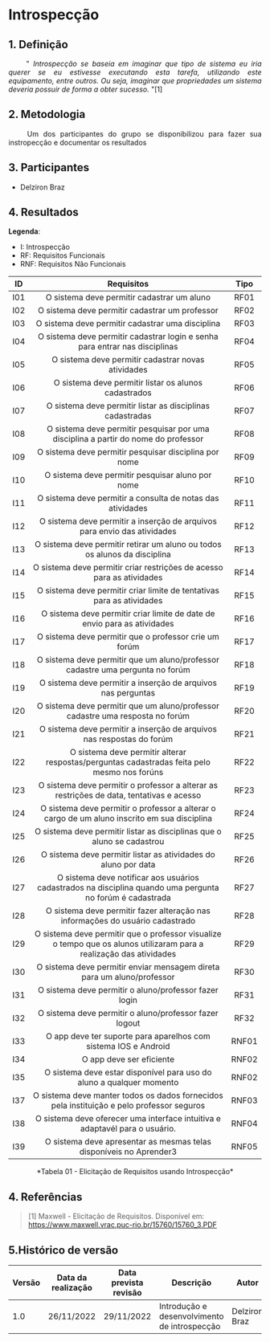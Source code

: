 # Introspecção

## 1. Definição

<p align = "justify"> &emsp;&emsp; 
    "<i>
        Introspecção se baseia em imaginar que tipo de sistema eu iria querer se eu
        estivesse executando esta tarefa, utilizando este equipamento, entre outros. Ou
        seja, imaginar que propriedades um sistema deveria possuir de forma a obter
        sucesso. 
    </i>"[1]
</p>

## 2. Metodologia

<p align = "justify"> &emsp;&emsp;
    Um dos participantes do grupo se disponibilizou para fazer sua instropecção e documentar os resultados
</p>

## 3. Participantes

* Delziron Braz

## 4. Resultados

**Legenda**:

* I: Introspecção
* RF: Requisitos Funcionais
* RNF: Requisitos Não Funcionais

| ID | Requisitos | Tipo |
|:----:|:-----------:|:-----------:|
| I01  | O sistema deve permitir cadastrar um aluno | RF01 |
| I02  | O sistema deve permitir cadastrar um professor | RF02 |
| I03  | O sistema deve permitir cadastrar uma disciplina | RF03 |
| I04  | O sistema deve permitir cadastrar login e senha para entrar nas disciplinas | RF04 |
| I05  | O sistema deve permitir cadastrar novas atividades | RF05 |
| I06  | O sistema deve permitir listar os alunos cadastrados | RF06 |
| I07  | O sistema deve permitir listar as disciplinas cadastradas | RF07 |
| I08  | O sistema deve permitir pesquisar por uma disciplina a partir do nome do professor | RF08 |
| I09  | O sistema deve permitir pesquisar disciplina por nome | RF09 |
| I10  | O sistema deve permitir pesquisar aluno por nome | RF10 |
| I11  | O sistema deve permitir a consulta de notas das atividades | RF11 |
| I12  | O sistema deve permitir a inserção de arquivos para envio das atividades | RF12 |
| I13  | O sistema deve permitir retirar um aluno ou todos os alunos da disciplina | RF13 |
| I14  | O sistema deve permitir criar restrições de acesso para as atividades | RF14 |
| I15  | O sistema deve permitir criar limite de tentativas para as atividades | RF15 |
| I16  | O sistema deve permitir criar limite de date de envio para as atividades | RF16 |
| I17  | O sistema deve permitir que o professor crie um forúm | RF17 |
| I18  | O sistema deve permitir que um aluno/professor cadastre uma pergunta no forúm | RF18 |
| I19  | O sistema deve permitir a inserção de arquivos nas perguntas | RF19 |
| I20  | O sistema deve permitir que um aluno/professor cadastre uma resposta no forúm | RF20 |
| I21  | O sistema deve permitir a inserção de arquivos nas respostas do forúm | RF21 |
| I22  | O sistema deve permitir alterar respostas/perguntas cadastradas feita pelo mesmo nos forúns | RF22 |
| I23  | O sistema deve permitir o professor a alterar as restrições de data, tentativas e acesso | RF23 |
| I24  | O sistema deve permitir o professor a alterar o cargo de um aluno inscrito em sua disciplina | RF24 |
| I25  | O sistema deve permitir listar as disciplinas que o aluno se cadastrou | RF25 |
| I26  | O sistema deve permitir listar as atividades do aluno por data | RF26 |
| I27  | O sistema deve notificar aos usuários cadastrados na disciplina quando uma pergunta no forúm é cadastrada | RF27 |
| I28  | O sistema deve permitir fazer alteração nas informações do usuário cadastrado | RF28 |
| I29  | O sistema deve permitir que o professor visualize o tempo que os alunos utilizaram para a realização das atividades | RF29 |
| I30  | O sistema deve permitir enviar mensagem direta para um aluno/professor | RF30 |
| I31  | O sistema deve permitir o aluno/professor fazer login | RF31 |
| I32  | O sistema deve permitir o aluno/professor fazer logout | RF32 |
| I33  | O app deve ter suporte para aparelhos com sistema IOS e Android | RNF01 |
| I34  | O app deve ser eficiente | RNF02 |
| I35  | O sistema deve estar disponível para uso do aluno a qualquer momento | RNF02 |
| I37  | O sistema deve manter todos os dados fornecidos pela instituição e pelo professor seguros | RNF03 |
| I38  | O sistema deve oferecer uma interface intuitiva e adaptavél para o usuário. | RNF04 |
| I39  | O sistema deve apresentar as mesmas telas disponíveis no Aprender3 | RNF05 |

<center>
    *Tabela 01 - Elicitação de Requisitos usando Introspecção*
</center>

## 4. Referências

>[1] Maxwell - Elicitação de Requisitos. Disponível em: <https://www.maxwell.vrac.puc-rio.br/15760/15760_3.PDF>

## 5.Histórico de versão

| Versão | Data da realização | Data prevista revisão | Descrição | Autor | Revisor |
|--------|------|------|-----------|-------|---------|
| 1.0    | 26/11/2022 | 29/11/2022 | Introdução e desenvolvimento de introspecção | Delziron Braz | Pablo Christianno |
